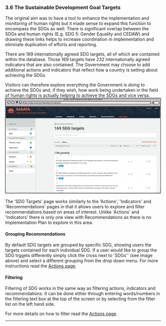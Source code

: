 ### 3.6 The Sustainable Development Goal Targets

The original aim was to have a tool to enhance the implementation and monitoring of human rights but it made sense to expand this function to encompass the SDGs as well. There is significant overlap between the SDGs and human rights \(E.g. SDG 5: Gender Equality and CEDAW\) and drawing these links helps to increase coordination in implementation and eliminate duplication of efforts and reporting.

There are 169 internationally agreed SDG targets, all of which are contained within the database. Those 169 targets have 232 internationally agreed indicators that are also contained. The Government may choose to add additional actions and indicators that reflect how a country is setting about achieving the SDGs

Visitors can therefore explore everything the Government is doing to achieve the SDGs and, if they wish, how work being undertaken in the field of human rights is actually helping to achieve the SDGs and vice versa.![](/assets/SDGs.png)

The 'SDG Targets' page works similarly to the 'Actions', 'Indicators' and 'Recommendations' pages in that it allows users to explore and filter recommendations based on areas of interest. Unlike 'Actions' and 'Indicators' there is only one view with Recommendations as there is no Implementation Plan to explore in this area.

#### Grouping Recommendations

By default SDG targets are grouped by specific SDG, showing users the targets contained for each individual SDG. If a user would like to group the SDG trggets differently simply click the cross next to 'SDGs'' \(see image above\) and select a different grouping from the drop down menu. For more instructions read the [Actions page](/visitors/actions.md).

#### Filtering

Filtering of SDG works in the same way as filtering actions, indicators and recommendations. It can be done either through entering words/numbers in the filtering text box at the top of the screen or by selecting from the filter list on the left hand side.

For more details on how to filter read the [Actions page](/visitors/actions.md).

---
